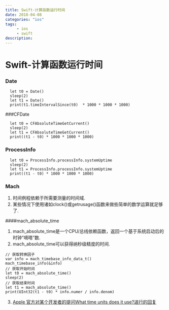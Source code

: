 ```yaml
---
title: Swift-计算函数运行时间
date: 2018-04-08 
categories: "ios"
tags: 
     - ios
     - swift
description: 
---
```


# Swift-计算函数运行时间

### Date

```
  let t0 = Date()
  sleep(2)
  let t1 = Date()
  print(t1.timeIntervalSince(t0)  * 1000 * 1000 * 1000)
```

###CFDate

```
  let t0 = CFAbsoluteTimeGetCurrent()
  sleep(2)
  let t1 = CFAbsoluteTimeGetCurrent()
  print((t1 - t0) * 1000 * 1000 * 1000)
```

### ProcessInfo

```
  let t0 = ProcessInfo.processInfo.systemUptime
  sleep(2)
  let t1 = ProcessInfo.processInfo.systemUptime
  print((t1 - t0) * 1000 * 1000 * 1000)
```

### Mach 

1. 时间例程依赖于所需要测量的时间域.
2. 某些情况下使用诸如clock()或getrusage()函数来做些简单的数学运算就足够了.

####mach_absolute_time

1. mach_absolute_time是一个CPU/总线依赖函数，返回一个基于系统启动后的时钟”嘀嗒”数.
2. mach_absolute_time可以获得纳秒级精度的时间.

```
// 获取转换因子
var info = mach_timebase_info_data_t()
mach_timebase_info(&info)
// 获取开始时间
let t0 = mach_absolute_time()
sleep(2)
// 获取结束时间
let t1 = mach_absolute_time()
print(UInt32(t1 - t0) * info.numer / info.denom)
```

3. [Apple 官方对某个开发者的提问What time units does it use?进行的回复](https://developer.apple.com/library/content/qa/qa1398/_index.html)